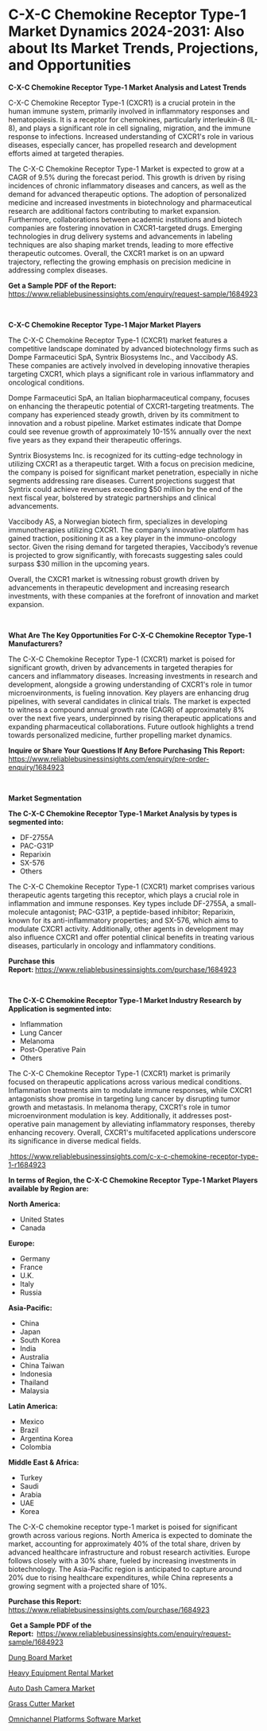 <p><h1>C-X-C Chemokine Receptor Type-1 Market Dynamics 2024-2031: Also about Its Market Trends, Projections, and Opportunities</h1></p><p><strong>C-X-C Chemokine Receptor Type-1 Market Analysis and Latest Trends</strong></p>
<p><p>C-X-C Chemokine Receptor Type-1 (CXCR1) is a crucial protein in the human immune system, primarily involved in inflammatory responses and hematopoiesis. It is a receptor for chemokines, particularly interleukin-8 (IL-8), and plays a significant role in cell signaling, migration, and the immune response to infections. Increased understanding of CXCR1's role in various diseases, especially cancer, has propelled research and development efforts aimed at targeted therapies.</p><p>The C-X-C Chemokine Receptor Type-1 Market is expected to grow at a CAGR of 9.5% during the forecast period. This growth is driven by rising incidences of chronic inflammatory diseases and cancers, as well as the demand for advanced therapeutic options. The adoption of personalized medicine and increased investments in biotechnology and pharmaceutical research are additional factors contributing to market expansion. Furthermore, collaborations between academic institutions and biotech companies are fostering innovation in CXCR1-targeted drugs. Emerging technologies in drug delivery systems and advancements in labeling techniques are also shaping market trends, leading to more effective therapeutic outcomes. Overall, the CXCR1 market is on an upward trajectory, reflecting the growing emphasis on precision medicine in addressing complex diseases.</p></p>
<p><strong>Get a Sample PDF of the Report:&nbsp;</strong> <a href="https://www.reliablebusinessinsights.com/enquiry/request-sample/1684923?utm_campaign=1426&utm_medium=2&utm_source=Github&utm_content=ia&utm_term=16102024&utm_id=c-x-c-chemokine-receptor-type-1">https://www.reliablebusinessinsights.com/enquiry/request-sample/1684923</a></p>
<p>&nbsp;</p>
<p><strong>C-X-C Chemokine Receptor Type-1 Major Market Players</strong></p>
<p><p>The C-X-C Chemokine Receptor Type-1 (CXCR1) market features a competitive landscape dominated by advanced biotechnology firms such as Dompe Farmaceutici SpA, Syntrix Biosystems Inc., and Vaccibody AS. These companies are actively involved in developing innovative therapies targeting CXCR1, which plays a significant role in various inflammatory and oncological conditions.</p><p>Dompe Farmaceutici SpA, an Italian biopharmaceutical company, focuses on enhancing the therapeutic potential of CXCR1-targeting treatments. The company has experienced steady growth, driven by its commitment to innovation and a robust pipeline. Market estimates indicate that Dompe could see revenue growth of approximately 10-15% annually over the next five years as they expand their therapeutic offerings.</p><p>Syntrix Biosystems Inc. is recognized for its cutting-edge technology in utilizing CXCR1 as a therapeutic target. With a focus on precision medicine, the company is poised for significant market penetration, especially in niche segments addressing rare diseases. Current projections suggest that Syntrix could achieve revenues exceeding $50 million by the end of the next fiscal year, bolstered by strategic partnerships and clinical advancements.</p><p>Vaccibody AS, a Norwegian biotech firm, specializes in developing immunotherapies utilizing CXCR1. The company’s innovative platform has gained traction, positioning it as a key player in the immuno-oncology sector. Given the rising demand for targeted therapies, Vaccibody’s revenue is projected to grow significantly, with forecasts suggesting sales could surpass $30 million in the upcoming years.</p><p>Overall, the CXCR1 market is witnessing robust growth driven by advancements in therapeutic development and increasing research investments, with these companies at the forefront of innovation and market expansion.</p></p>
<p>&nbsp;</p>
<p><strong>What Are The Key Opportunities For C-X-C Chemokine Receptor Type-1 Manufacturers?</strong></p>
<p><p>The C-X-C Chemokine Receptor Type-1 (CXCR1) market is poised for significant growth, driven by advancements in targeted therapies for cancers and inflammatory diseases. Increasing investments in research and development, alongside a growing understanding of CXCR1's role in tumor microenvironments, is fueling innovation. Key players are enhancing drug pipelines, with several candidates in clinical trials. The market is expected to witness a compound annual growth rate (CAGR) of approximately 8% over the next five years, underpinned by rising therapeutic applications and expanding pharmaceutical collaborations. Future outlook highlights a trend towards personalized medicine, further propelling market dynamics.</p></p>
<p><strong>Inquire or Share Your Questions If Any Before Purchasing This Report:</strong> <a href="https://www.reliablebusinessinsights.com/enquiry/pre-order-enquiry/1684923?utm_campaign=1426&utm_medium=2&utm_source=Github&utm_content=ia&utm_term=16102024&utm_id=c-x-c-chemokine-receptor-type-1">https://www.reliablebusinessinsights.com/enquiry/pre-order-enquiry/1684923</a></p>
<p>&nbsp;</p>
<p><strong>Market Segmentation</strong></p>
<p><strong>The C-X-C Chemokine Receptor Type-1 Market Analysis by types is segmented into:</strong></p>
<p><ul><li>DF-2755A</li><li>PAC-G31P</li><li>Reparixin</li><li>SX-576</li><li>Others</li></ul></p>
<p><p>The C-X-C Chemokine Receptor Type-1 (CXCR1) market comprises various therapeutic agents targeting this receptor, which plays a crucial role in inflammation and immune responses. Key types include DF-2755A, a small-molecule antagonist; PAC-G31P, a peptide-based inhibitor; Reparixin, known for its anti-inflammatory properties; and SX-576, which aims to modulate CXCR1 activity. Additionally, other agents in development may also influence CXCR1 and offer potential clinical benefits in treating various diseases, particularly in oncology and inflammatory conditions.</p></p>
<p><strong>Purchase this Report:&nbsp;</strong><a href="https://www.reliablebusinessinsights.com/purchase/1684923?utm_campaign=1426&utm_medium=2&utm_source=Github&utm_content=ia&utm_term=16102024&utm_id=c-x-c-chemokine-receptor-type-1">https://www.reliablebusinessinsights.com/purchase/1684923</a></p>
<p>&nbsp;</p>
<p><strong>The C-X-C Chemokine Receptor Type-1 Market Industry Research by Application is segmented into:</strong></p>
<p><ul><li>Inflammation</li><li>Lung Cancer</li><li>Melanoma</li><li>Post-Operative Pain</li><li>Others</li></ul></p>
<p><p>The C-X-C Chemokine Receptor Type-1 (CXCR1) market is primarily focused on therapeutic applications across various medical conditions. Inflammation treatments aim to modulate immune responses, while CXCR1 antagonists show promise in targeting lung cancer by disrupting tumor growth and metastasis. In melanoma therapy, CXCR1's role in tumor microenvironment modulation is key. Additionally, it addresses post-operative pain management by alleviating inflammatory responses, thereby enhancing recovery. Overall, CXCR1's multifaceted applications underscore its significance in diverse medical fields.</p></p>
<p><a href="https://www.reliablebusinessinsights.com/c-x-c-chemokine-receptor-type-1-r1684923?utm_campaign=1426&utm_medium=2&utm_source=Github&utm_content=ia&utm_term=16102024&utm_id=c-x-c-chemokine-receptor-type-1">&nbsp;https://www.reliablebusinessinsights.com/c-x-c-chemokine-receptor-type-1-r1684923</a></p>
<p><strong>In terms of Region, the C-X-C Chemokine Receptor Type-1 Market Players available by Region are:</strong></p>
<p>
    <p> <strong> North America: </strong>
        <ul>
            <li>United States</li>
            <li>Canada</li>
        </ul>
        </p> 
    <p> <strong> Europe: </strong>
        <ul>
            <li>Germany</li>
            <li>France</li>
            <li>U.K.</li>
            <li>Italy</li>
            <li>Russia</li>
        </ul>
        </p> 
    <p> <strong> Asia-Pacific: </strong>
        <ul>
            <li>China</li>
            <li>Japan</li>
            <li>South Korea</li>
            <li>India</li>
            <li>Australia</li>
            <li>China Taiwan</li>
            <li>Indonesia</li>
            <li>Thailand</li>
            <li>Malaysia</li>
        </ul>
        </p> 
    <p> <strong> Latin America: </strong>
        <ul>
            <li>Mexico</li>
            <li>Brazil</li>
            <li>Argentina Korea</li>
            <li>Colombia</li>
        </ul>
        </p> 
    <p> <strong> Middle East & Africa: </strong>
        <ul>
            <li>Turkey</li>
            <li>Saudi</li>
            <li>Arabia</li>
            <li>UAE</li>
            <li>Korea</li>
        </ul>
    </p>
    </p>
<p><p>The C-X-C chemokine receptor type-1 market is poised for significant growth across various regions. North America is expected to dominate the market, accounting for approximately 40% of the total share, driven by advanced healthcare infrastructure and robust research activities. Europe follows closely with a 30% share, fueled by increasing investments in biotechnology. The Asia-Pacific region is anticipated to capture around 20% due to rising healthcare expenditures, while China represents a growing segment with a projected share of 10%.</p></p>
<p><strong>Purchase this Report: </strong><a href="https://www.reliablebusinessinsights.com/purchase/1684923?utm_campaign=1426&utm_medium=2&utm_source=Github&utm_content=ia&utm_term=16102024&utm_id=c-x-c-chemokine-receptor-type-1">https://www.reliablebusinessinsights.com/purchase/1684923</a></p>
<p>&nbsp;<strong>Get a Sample PDF of the Report:&nbsp;&nbsp;</strong><a href="https://www.reliablebusinessinsights.com/enquiry/request-sample/1684923?utm_campaign=1426&utm_medium=2&utm_source=Github&utm_content=ia&utm_term=16102024&utm_id=c-x-c-chemokine-receptor-type-1">https://www.reliablebusinessinsights.com/enquiry/request-sample/1684923</a></p>
<p><strong></strong></p>
<p><p><a href="https://www.linkedin.com/pulse/regional-adaptations-global-dung-board-market-trends-overview-ybv9c?trk=public_post_embed_feed-article-content&utm_campaign=1426&utm_medium=2&utm_source=Github&utm_content=ia&utm_term=16102024&utm_id=c-x-c-chemokine-receptor-type-1">Dung Board Market</a></p><p><a href="https://www.linkedin.com/pulse/global-perspectives-heavy-equipment-rental-market-trends-challenges-ebycc?trk=public_post_embed_feed-article-content&utm_campaign=1426&utm_medium=2&utm_source=Github&utm_content=ia&utm_term=16102024&utm_id=c-x-c-chemokine-receptor-type-1">Heavy Equipment Rental Market</a></p><p><a href="https://github.com/julyju69/Market-Research-Report-List-5/blob/main/auto-dash-camera-market.md?utm_campaign=1426&utm_medium=2&utm_source=Github&utm_content=ia&utm_term=16102024&utm_id=c-x-c-chemokine-receptor-type-1">Auto Dash Camera Market</a></p><p><a href="https://www.linkedin.com/pulse/grass-cutter-market-size-growth-trends-statistics-forecasts-vajhc?trk=public_post_embed_feed-article-content&utm_campaign=1426&utm_medium=2&utm_source=Github&utm_content=ia&utm_term=16102024&utm_id=c-x-c-chemokine-receptor-type-1">Grass Cutter Market</a></p><p><a href="https://www.linkedin.com/pulse/omnichannel-platforms-software-market-global-regional-analysis-3mawc?trk=public_post_embed_feed-article-content&utm_campaign=1426&utm_medium=2&utm_source=Github&utm_content=ia&utm_term=16102024&utm_id=c-x-c-chemokine-receptor-type-1">Omnichannel Platforms Software Market</a></p></p>